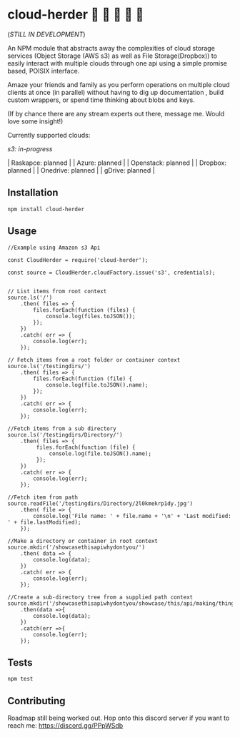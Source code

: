 cloud-herder :ox: :dromedary_camel: :cow2: :water_buffalo: :ram: 
=========

(*STILL IN DEVELOPMENT*)

An NPM module that abstracts away the complexities of cloud storage services
(Object Storage (AWS s3) as well as File Storage(Dropbox)) to easily interact with multiple clouds through one api
using a simple promise based, POISIX interface. 

Amaze your friends and family as you perform operations on multiple cloud clients at once (in parallel)
without having to dig up documentation , build custom wrappers, or spend time thinking about blobs and keys. 

(If by chance there are any stream experts out there, message me. Would love some insight!)

Currently supported clouds:

*s3: in-progress*

| Raskapce: planned |
| Azure: planned |
| Openstack: planned |
| Dropbox: planned |
| Onedrive: planned |
| gDrive: planned |


## Installation

  `npm install cloud-herder`


## Usage
    
    //Example using Amazon s3 Api 
    
    const CloudHerder = require('cloud-herder');

    const source = CloudHerder.cloudFactory.issue('s3', credentials);

    
    // List items from root context
    source.ls('/')
        .then( files => {
            files.forEach(function (files) {
                console.log(files.toJSON());
            });
        })
        .catch( err => {
            console.log(err);
        });
    
    // Fetch items from a root folder or container context
    source.ls('/testingdirs/')
        .then( files => {
            files.forEach(function (file) {
                console.log(file.toJSON().name);
            });
        })
        .catch( err => {
            console.log(err);
        });
    
    //Fetch items from a sub directory
    source.ls('/testingdirs/Directory/')
        .then( files => {
             files.forEach(function (file) {
                 console.log(file.toJSON().name);
             });
        })
        .catch( err => {
            console.log(err);
        });
    
    //Fetch item from path
    source.readFile('/testingdirs/Directory/2l0kmekrp1dy.jpg')
        .then( file => {
            console.log('File name: ' + file.name + '\n' + 'Last modified: ' + file.lastModified);
        });
        
    //Make a directory or container in root context
    source.mkdir('/showcasethisapiwhydontyou/')
        .then( data => {
            console.log(data);
        })
        .catch( err => {
            console.log(err);
        });
    
    //Create a sub-directory tree from a supplied path context
    source.mkdir('/showcasethisapiwhydontyou/showcase/this/api/making/things/')
        .then(data =>{
            console.log(data);
        })
        .catch(err =>{
            console.log(err);
        });



## Tests

  `npm test`

## Contributing

Roadmap still being worked out. Hop onto this discord server if you want to reach me: https://discord.gg/PPpWSdb
